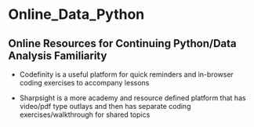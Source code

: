 # Online_Data_Python

## Online Resources for Continuing Python/Data Analysis Familiarity


* Codefinity is a useful platform for quick reminders and in-browser coding exercises to accompany lessons

* Sharpsight is a more academy and resource defined platform that has video/pdf type outlays and then has separate coding exercises/walkthrough for shared topics
